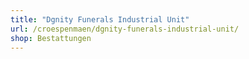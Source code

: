 ```yaml
---
title: "Dgnity Funerals Industrial Unit"
url: /croespenmaen/dgnity-funerals-industrial-unit/
shop: Bestattungen
---
```

